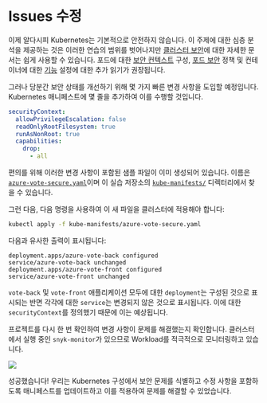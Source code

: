# Issues 수정

이제 알다시피 Kubernetes는 기본적으로 안전하지 않습니다. 이 주제에 대한 심층 분석을 제공하는 것은 이러한 연습의 범위를 벗어나지만 [클러스터 보안](https://kubernetes.io/docs/tasks/administer-cluster/securing-a-cluster/)에 대한 자세한 문서는 쉽게 사용할 수 있습니다. 포드에 대한 [보안 컨텍스트](https://kubernetes.io/docs/tasks/configure-pod-container/security-context/) 구성, [포드 보안](https://kubernetes.io/docs/concepts/policy/pod-security-policy/) 정책 및 컨테이너에 대한 [기능](https://kubernetes.io/docs/tasks/configure-pod-container/security-context/#set-capabilities-for-a-container) 설정에 대한 추가 읽기가 권장됩니다.

그러나 당분간 보안 상태를 개선하기 위해 몇 가지 빠른 변경 사항을 도입할 예정입니다. Kubernetes 매니페스트에 몇 줄을 추가하여 이를 수행할 것입니다.

```yaml
securityContext:
  allowPrivilegeEscalation: false
  readOnlyRootFilesystem: true
  runAsNonRoot: true
  capabilities:
    drop:
      - all
```

편의를 위해 이러한 변경 사항이 포함된 샘플 파일이 이미 생성되어 있습니다. 이름은 [`azure-vote-secure.yaml`](https://github.com/snyk-partners/snyk-azure-resources/blob/master/templates/azure-vote-secure.yaml)이며 이 실습 저장소의 [`kube-manifests/`](https://github.com/snyk-partners/snyk-azure-resources/tree/master/kube-manifests) 디렉터리에서 찾을 수 있습니다.

그런 다음, 다음 명령을 사용하여 이 새 파일을 클러스터에 적용해야 합니다:

```bash
kubectl apply -f kube-manifests/azure-vote-secure.yaml
```

다음과 유사한 출력이 표시됩니다:

```
deployment.apps/azure-vote-back configured
service/azure-vote-back unchanged
deployment.apps/azure-vote-front configured
service/azure-vote-front unchanged
```

`vote-back` 및 `vote-front` 애플리케이션 모두에 대한 `deployment`는 구성된 것으로 표시되는 반면 각각에 대한 `service`는 변경되지 않은 것으로 표시됩니다. 이에 대한 `securityContext`를 정의했기 때문에 이는 예상됩니다.

프로젝트를 다시 한 번 확인하여 변경 사항이 문제를 해결했는지 확인합니다. 클러스터에서 실행 중인 `snyk-monitor`가 있으므로 Workload를 적극적으로 모니터링하고 있습니다.

![](https://partner-workshop-assets.s3.us-east-2.amazonaws.com/snyk\_scan\_05.png)

성공했습니다! 우리는 Kubernetes 구성에서 보안 문제를 식별하고 수정 사항을 포함하도록 매니페스트를 업데이트하고 이를 적용하여 문제를 해결할 수 있었습니다.

